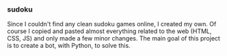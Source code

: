 ### sudoku

Since I couldn't find any clean sudoku games online, I created my own.
Of course I copied and pasted almost everything related to the web (HTML, CSS, JS) and only made a few minor changes.
The main goal of this project is to create a bot, with Python, to solve this.
